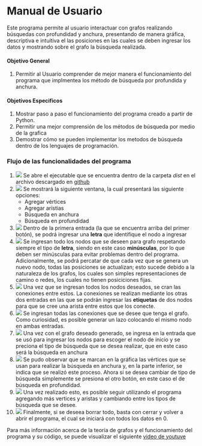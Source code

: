 # Manual de Usuario
Este programa permite al usuario interactuar con grafos realizando búsquedas con profundidad y anchura, presentando de manera gráfica, descriptiva e intuitiva el las posiciones en las cuales se deben ingresar los datos y mostrando sobre el grafo la búsqueda realizada.

#### Objetivo General
1. Permitir al Usuario comprender de mejor manera el funcionamiento del programa que implmentea los método de búsqueda por profundida y anchura.

#### Objetivos Especificos
1. Mostrar paso a paso el funcionamiento del programa creado a partir de Python.
2. Permitir una mejor comprensión de los métodos de búsqueda por medio de la grafica 
3. Demostrar cómo se pueden implementar los metodos de búsqueda dentro de los lenguajes de programación.

### Flujo de las funcionalidades del programa
1. ![](/images/u1.png)
   Se abre el ejecutable que se encuentra dentro de la carpeta *dist* en el archivo descargado en [github](https://github.com/ElEnnero/Proyecto1_MC2.git) 
2. ![](/images/u2.png)
    Se mostrará la siguiente ventana, la cual presentará las siguiente opciones:
    - Agregar vértices
    - Agregar arístias
    - Búsqueda en anchura
    - Búsqueda en profundidad
3. ![](/images/u3.png)
    Dentro de la primera entrada (la que se encuentra arriba del primer botón), se podrá ingresar una **letra** que identifique el nodo a ingresar
4. ![](/images/u4.png)
   Se ingresan todo los nodos que se deseen para grafo respetando siempre el tipo de **letra**, siendo en este caso **minúsculas**, por lo que deben ser minúsculas para evitar problemas dentro del programa. Adicionalmente, se podrá percatar de que cada vez que se genera un nuevo nodo, todas las posiciones se actualizan; esto sucede debido a la naturaleza de los grafos, los cuales son simples representaciones de camino o redes, los cuales no tienen posiciciones fijas.
5. ![](/images/u5.png)
    Una vez que se ingresan todos los nodos deseados, se cran las conexiones entre estos. La conexiones se realizan mediante los otras dos entradas en las que se podrán ingresar las **etiquetas** de dos nodos para que se cree una arista entre estos que los conecte.
6. ![](/images/u6.png)
    Se ingresan todas las conexiones que se desee que tenga el grafo. Como curiosidad, es posible generar un lazo colocando el mismo nodo en ambas entradas.
7. ![](/images/u7.png)
   Una vez con el grafo deseado generado, se ingresa en la entrada que se usó para ingresar los nodos para escoger el nodo de inicio y se preciona el tipo de búsqueda que se desea realizar, que en este caso será la búsqueda en anchura
8. ![](/images/u8.png)
    Se pudo observar que se marcan en la gráfica las vértices que se usan para realizar la búsqueda en anchura y, en la parte inferior, se indica que se realizó este proceso. Ahora si se desea cambiar de tipo de búsqueda simplemente se presiona el otro botón, en este caso el de búsqueda en profundidad.
9. ![](/images/u9.png)
    Una vez realizado esto, es posible seguir utilizando el programa agregando más vertices y aristas y cambiando entre los tipos de búsqueda que se desee.
10. ![](/images/u2.png)
    Finalmente, si se deseea borrar todo, basta con cerrar y volver a abrir el programa, el cual se iniciará con todos los datos en 0.

Para más información acerca de la teoría de grafos y el funcionamiento del programa y su código, se puede visualizar el siguiente [video de youtuve](https://youtu.be/nkzDdbQEhLQ?si=Q_IHvOQjbO2OCVUC)